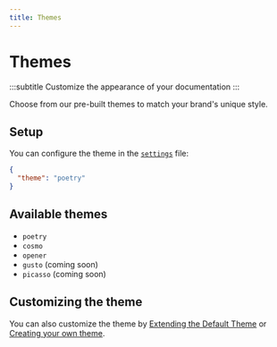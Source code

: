 ```yaml
---
title: Themes
---
```


# Themes
:::subtitle
Customize the appearance of your documentation
:::

Choose from our pre-built themes to match your brand's unique style.

## Setup
You can configure the theme in the [`settings`](/docs/guides/settings) file:

```json
{
  "theme": "poetry"
}
```

## Available themes

- `poetry`
- `cosmo`
- `opener`
- `gusto` (coming soon)
- `picasso` (coming soon)

## Customizing the theme

You can also customize the theme by [Extending the Default Theme](/docs/customizing-the-default-theme) or
[Creating your own theme](/docs/creating-your-own-theme).

